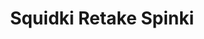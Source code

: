 ---
slug: squidki-retake-spinki
title: Squidki Retake Spinki
description: "Squidki Retake Spinki is an exciting online game. Play for free directly in your browser!"
icon: /images/new_mods/Sprunki Retake Spinki.png
url: https://wowtbc.net/sprunkin/retake-spinki/index.html
previewImage: /images/new_mods/Sprunki Retake Spinki.png
type: new mods

# SEO配置
seo:
  title: "Squidki Retake Spinki - Play Free Online Game | Fun Browser Games"
  description: "Squidki Retake Spinki - Play this fun online game for free in your browser. No download required!"
  ogImage: "/images/new_mods/Sprunki Retake Spinki.png"
  keywords: "squidki-retake-spinki, online game, browser game, free game, new mods game, play online"

videoUrls:
  - https://www.youtube.com/embed/example1
  - https://www.youtube.com/embed/example2

whyPlay:
  title: "Why Play Squidki Retake Spinki?"
  items:
    - "Immersive Gameplay: Squidki Retake Spinki offers an engaging and immersive gaming experience that will keep you entertained for hours"
    - "Challenging Levels: Test your skills with increasingly difficult challenges and obstacles"
    - "Beautiful Graphics: Enjoy stunning visuals and smooth animations that bring the game world to life"
    - "Regular Updates: New content and features are added regularly to keep the game fresh and exciting"
    - "Free to Play: Experience all the fun without spending a penny"
    - "Community Features: Connect with other players, share strategies, and compete for high scores"
    - "Cross-Platform: Play on any device with a web browser, no downloads required"

features:
  title: "Key Features of Squidki Retake Spinki"
  image: "/images/new_mods/Sprunki Retake Spinki.png"
  items:
    - "Intuitive Controls: Easy to learn controls make Squidki Retake Spinki accessible for players of all skill levels"
    - "Multiple Game Modes: Enjoy various gameplay options that provide different challenges and experiences"
    - "Character Customization: Personalize your gaming experience with unique characters and items"
    - "Achievement System: Complete special tasks to earn rewards and recognition"
    - "Leaderboards: Compete with players worldwide and see who can achieve the highest scores"

characteristics:
  title: "Game Characteristics"
  image: "/images/new_mods/Sprunki Retake Spinki.png"
  items:
    - "Genre: New mods game with elements of strategy and skill"
    - "Difficulty: Suitable for both casual gamers and those seeking a challenge"
    - "Play Time: Quick sessions or extended gameplay, depending on your preference"
    - "Art Style: Vibrant and engaging visuals that enhance the gaming experience"
    - "Sound Design: Immersive audio that complements the gameplay perfectly"

info: "Squidki Retake Spinki is an exciting online game that offers players a unique and engaging gaming experience. With its intuitive controls, stunning visuals, and challenging gameplay, Squidki Retake Spinki provides hours of entertainment for players of all ages and skill levels. Whether you're looking for a quick gaming session during a break or an extended play session, Squidki Retake Spinki delivers an immersive experience that will keep you coming back for more. The game features multiple levels of increasing difficulty, ensuring that players are constantly challenged as they progress. With regular updates adding new content and features, Squidki Retake Spinki remains fresh and exciting, providing endless entertainment options for its growing community of players."

howToPlayIntro: "Welcome to Squidki Retake Spinki! This guide will walk you through the basics and help you master the game. Whether you're a beginner or looking to improve your skills, these tips and instructions will enhance your gaming experience."

howToPlaySteps:
  - title: "Getting Started"
    description: "Begin your Squidki Retake Spinki adventure by familiarizing yourself with the controls. Use your keyboard or mouse to navigate through the game interface. The tutorial will guide you through the basic mechanics and help you understand the objectives."
  - title: "Understanding the Objectives"
    description: "In Squidki Retake Spinki, your main goal is to progress through levels by completing specific objectives. Each level presents unique challenges that require different strategies and approaches."
  - title: "Mastering the Controls"
    description: "Practice using the controls to improve your precision and reaction time. Squidki Retake Spinki requires quick reflexes and strategic thinking to overcome obstacles and defeat opponents."
  - title: "Utilizing Power-ups"
    description: "Collect power-ups throughout the game to enhance your abilities and overcome difficult challenges. Each power-up offers unique advantages that can be crucial for success."
  - title: "Developing Strategies"
    description: "As you progress in Squidki Retake Spinki, develop effective strategies for different scenarios. Analyze patterns, anticipate challenges, and adapt your approach to maximize your performance."

faq:
  title: "Frequently Asked Questions about Squidki Retake Spinki"
  items:
    - question: "Is Squidki Retake Spinki free to play?"
      answer: "Yes, Squidki Retake Spinki is completely free to play directly in your web browser. No downloads or purchases are required to enjoy the full game experience."
    - question: "Can I play Squidki Retake Spinki on mobile devices?"
      answer: "Yes, Squidki Retake Spinki is optimized for both desktop and mobile play. You can enjoy the game on any device with a web browser and internet connection."
    - question: "Are there any in-game purchases?"
      answer: "While Squidki Retake Spinki is free to play, there may be optional in-game purchases available for cosmetic items or additional features that don't affect core gameplay."
    - question: "How often is Squidki Retake Spinki updated?"
      answer: "The developers regularly update Squidki Retake Spinki with new content, features, and improvements based on player feedback and game performance."
    - question: "Can I play Squidki Retake Spinki offline?"
      answer: "Currently, Squidki Retake Spinki requires an internet connection to play as it's a browser-based online game."
    - question: "Is Squidki Retake Spinki suitable for children?"
      answer: "Yes, Squidki Retake Spinki is designed to be family-friendly and suitable for players of all ages."
    - question: "How do I report bugs or issues?"
      answer: "If you encounter any problems while playing Squidki Retake Spinki, you can report them through the game's support page or contact the developers directly through their website."
    - question: "Still Have Questions?"
      answer: "If you have additional questions about Squidki Retake Spinki that aren't covered in this FAQ, please visit our support center or contact our customer service team for assistance."
---